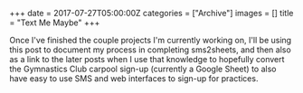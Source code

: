 +++
date = 2017-07-27T05:00:00Z
categories = ["Archive"]
images = []
title = "Text Me Maybe"
+++

Once I've finished the couple projects I'm currently working on, I'll be using this post to document my process in completing sms2sheets, and then also as a link to the later posts when I use that knowledge to hopefully convert the Gymnastics Club carpool sign-up (currently a Google Sheet) to also have easy to use SMS and web interfaces to sign-up for practices.
